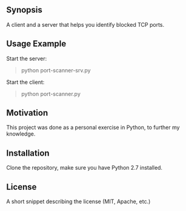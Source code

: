 ## Synopsis

A client and a server that helps you identify blocked TCP ports.

## Usage Example

Start the server:
>python port-scanner-srv.py <Port>

Start the client:
>python port-scanner.py <ServerIP> <Port>

## Motivation

This project was done as a personal exercise in Python, to further my knowledge.

## Installation

Clone the repository, make sure you have Python 2.7 installed.

## License

A short snippet describing the license (MIT, Apache, etc.)
